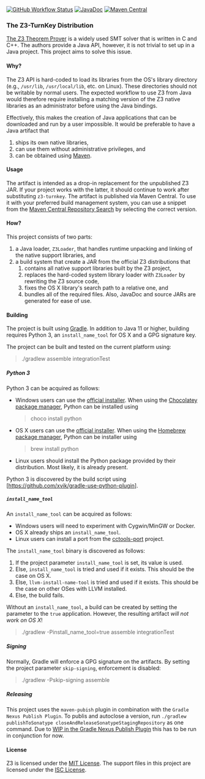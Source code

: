 [![GitHub Workflow Status](https://img.shields.io/github/actions/workflow/status/tudo-aqua/z3-turnkey/test.yml?branch=master)](https://github.com/tudo-aqua/z3-turnkey/actions)
[![JavaDoc](https://javadoc.io/badge2/tools.aqua/z3-turnkey/javadoc.svg)](https://javadoc.io/doc/tools.aqua/z3-turnkey)
[![Maven Central](https://img.shields.io/maven-central/v/tools.aqua/z3-turnkey?logo=apache-maven)](https://search.maven.org/artifact/tools.aqua/z3-turnkey)
### The Z3-TurnKey Distribution

[The Z3 Theorem Prover](https://github.com/Z3Prover/z3/) is a widely used SMT solver that is written in C and C++. The
authors provide a Java API, however, it is not trivial to set up in a Java project. This project aims to solve this
issue.

#### Why?

The Z3 API is hard-coded to load its libraries from the OS's library directory (e.g., `/usr/lib`, `/usr/local/lib`,
etc. on Linux). These directories should not be writable by normal users. The expected workflow to use Z3 from Java
would therefore require installing a matching version of the Z3 native libraries as an administrator before using the
Java bindings.

Effectively, this makes the creation of Java applications that can be downloaded and run by a user impossible. It would
be preferable to have a Java artifact that
1. ships its own native libraries,
2. can use them without administrative privileges, and
3. can be obtained using [Maven](https://maven.apache.org/).

#### Usage

The artifact is intended as a drop-in replacement for the unpublished Z3 JAR. If your project works with the latter, it
should continue to work after substituting `z3-turnkey`. The artifact is published via Maven Central. To use it with
your preferred build management system, you can use a snippet from the
[Maven Central Repository Search](https://search.maven.org/artifact/tools.aqua/z3-turnkey) by selecting the correct
version.

#### How?

This project consists of two parts:
1. a Java loader, `Z3Loader`, that handles runtime unpacking and linking of the native support libraries, and
2. a build system that create a JAR from the official Z3 distributions that
    1. contains all native support libraries built by the Z3 project,
    2. replaces the hard-coded system library loader with `Z3Loader` by rewriting the Z3 source code,
    3. fixes the OS X library's search path to a relative one, and
    3. bundles all of the required files.
Also, JavaDoc and source JARs are generated for ease of use.

#### Building

The project is built using [Gradle](https://gradle.org/). In addition to Java 11 or higher, building requires Python 3,
an `install_name_tool` for OS X and a GPG signature key.

The project can be built and tested on the current platform using:
> ./gradlew assemble integrationTest

##### Python 3

Python 3 can be acquired as follows:
- Windows users can use the [official installer](https://www.python.org/downloads/windows/). When using the
  [Chocolatey package manager](https://chocolatey.org/), Python can be installed using
  > choco install python
- OS X users can use the [official installer](https://www.python.org/downloads/mac-osx/). When using the
  [Homebrew package manager](https://brew.sh/), Python can be installer using
  > brew install python
- Linux users should install the Python package provided by their distribution. Most likely, it is already present.

Python 3 is discovered by the build script using [https://github.com/xvik/gradle-use-python-plugin].

##### `install_name_tool`

An `install_name_tool` can be acquired as follows:
- Windows users will need to experiment with Cygwin/MinGW or Docker.
- OS X already ships an `install_name_tool`.
- Linux users can install a port from the [cctools-port](https://github.com/tpoechtrager/cctools-port/) project. 

The `install_name_tool` binary is discovered as follows:
1. If the project parameter `install_name_tool` is set, its value is used.
2. Else, `install_name_tool` is tried and used if it exists. This should be the case on OS X.
3. Else, `llvm-install-name-tool` is tried and used if it exists. This should be the case on other OSes with LLVM 
   installed.
4. Else, the build fails.

Without an `install_name_tool`, a build can be created by setting the parameter to the `true` application. However, the
resulting artifact *will not work on OS X*!
> ./gradlew -Pinstall_name_tool=true assemble integrationTest

##### Signing

Normally, Gradle will enforce a GPG signature on the artifacts. By setting the project parameter `skip-signing`,
enforcement is disabled:
> ./gradlew -Pskip-signing assemble

##### Releasing

This project uses the `maven-pubish` plugin in combination with the `Gradle Nexus Publish Plugin`.
To publis and autoclose a version, run `./gradlew publishToSonatype closeAndReleaseSonatypeStagingRepository`
as one command. Due to [WIP in the Gradle Nexus Publish Plugin](https://github.com/gradle-nexus/publish-plugin/issues/19) this has to be run in conjunction for now.

#### License

Z3 is licensed under the [MIT License](https://github.com/Z3Prover/z3/blob/master/LICENSE.txt). The support files in
this project are licensed under the [ISC License](https://opensource.org/licenses/ISC).
